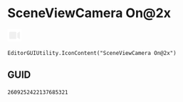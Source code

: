 # SceneViewCamera On@2x
![](/img/SceneViewCamera%20On@2x.png)

``` CSharp
EditorGUIUtility.IconContent("SceneViewCamera On@2x")
```
## GUID
```
2609252422137685321
```
